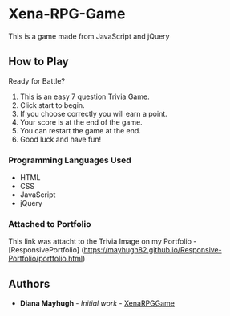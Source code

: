 # Xena-RPG-Game
This is a game made from JavaScript and jQuery

## How to Play

Ready for Battle?

1. This is an easy 7 question Trivia Game.
2. Click start to begin.
3. If you choose correctly you will earn a point.
4. Your score is at the end of the game.
5. You can restart the game at the end.
6. Good luck and have fun!

### Programming Languages Used

* HTML
* CSS
* JavaScript
* jQuery

### Attached to Portfolio

This link was attacht to the Trivia Image on my Portfolio - [ResponsivePortfolio] (https://mayhugh82.github.io/Responsive-Portfolio/portfolio.html)

## Authors

* **Diana Mayhugh** - *Initial work* - [XenaRPGGame](https://mayhugh82.github.io/TriviaGame/)
